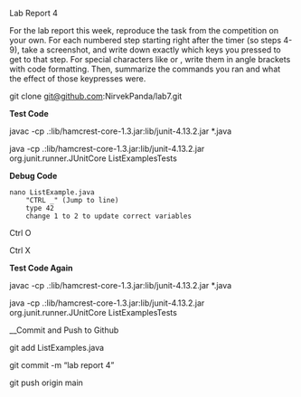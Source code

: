Lab Report 4

For the lab report this week, reproduce the task from the competition on your own. For each numbered step starting right after the timer (so steps 4-9), take a screenshot, and write down exactly which keys you pressed to get to that step. For special characters like <enter> or <tab>, write them in angle brackets with code formatting. Then, summarize the commands you ran and what the effect of those keypresses were.

git clone git@github.com:NirvekPanda/lab7.git

__Test Code__

javac -cp .:lib/hamcrest-core-1.3.jar:lib/junit-4.13.2.jar *.java

java -cp .:lib/hamcrest-core-1.3.jar:lib/junit-4.13.2.jar org.junit.runner.JUnitCore ListExamplesTests


__Debug Code__    
```
nano ListExample.java 
    "CTRL _" (Jump to line)
    type 42
    change 1 to 2 to update correct variables
```
Ctrl O
    
Ctrl X

    
__Test Code Again__

javac -cp .:lib/hamcrest-core-1.3.jar:lib/junit-4.13.2.jar *.java

java -cp .:lib/hamcrest-core-1.3.jar:lib/junit-4.13.2.jar org.junit.runner.JUnitCore ListExamplesTests

    
__Commit and Push to Github

git add ListExamples.java

git commit -m “lab report 4”

git push origin main

